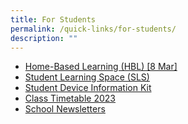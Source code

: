 ```yaml
---
title: For Students
permalink: /quick-links/for-students/
description: ""
---
```

*   [Home-Based Learning (HBL) [8 Mar]](/about-us/links/students/home-based-learning-hbl)
*   [Student Learning Space (SLS)](https://vle.learning.moe.edu.sg/login)
*   [Student Device Information Kit](/files/Updated%20Student%20Device%20Information%20KitNTSS_10%20Jan%202023.pdf)
*   [Class Timetable 2023](https://newtownsec.moe.edu.sg/others/announcements/class-timetable-2023)
*   [School Newsletters](https://newtownsec.moe.edu.sg/about-us/links/parents/school-newsletters)

